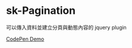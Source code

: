 # sk-Pagination
可以傳入資料並建立分頁與動態內容的 jquery plugin

[CodePen Demo](http://codepen.io/flymaple/pen/dXWGmk)
